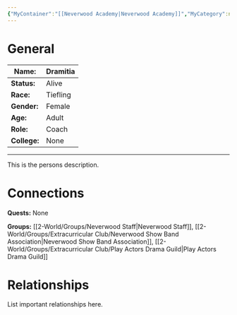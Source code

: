 ```yaml
---
{"MyContainer":"[[Neverwood Academy|Neverwood Academy]]","MyCategory":null,"image":"Template_Person_Placeholder.png","tags":["Category/People"],"obsidianUIMode":"preview","aliases":null,"NoteStatus":"❓","char_status":"Alive","char_race":"Tiefling","char_gender":"Female","char_role":"Coach","char_college":"None","char_items":null,"char_age":"Adult","parents":null,"children":null,"enemies":null,"allies":null,"siblings":null,"partner":null,"Connected_Quests":[],"Connected_Groups":["[[2-World/Groups/Neverwood Staff.md|Neverwood Staff]]","[[Neverwood Show Band Association|Neverwood Show Band Association]]","[[Play Actors Drama Guild|Play Actors Drama Guild]]"],"dg-publish":true,"dg-path":"World/People/Staff/Dramitia.md","permalink":"/world/people/staff/dramitia/","dgPassFrontmatter":true,"updated":"2025-10-02T14:20:12.000+01:00"}
---
```



# General


| Name:        | Dramitia |
| ------------ | -------- |
| **Status:**  | Alive    |
| **Race:**    | Tiefling |
| **Gender:**  | Female   |
| **Age:**     | Adult    |
| **Role:**    | Coach    |
| **College:** | None     |


---

This is the persons description. 


# Connections


**Quests:** None 

**Groups:** [[2-World/Groups/Neverwood Staff\|Neverwood Staff]], [[2-World/Groups/Extracurricular Club/Neverwood Show Band Association\|Neverwood Show Band Association]], [[2-World/Groups/Extracurricular Club/Play Actors Drama Guild\|Play Actors Drama Guild]]


# Relationships

List important relationships here. 

